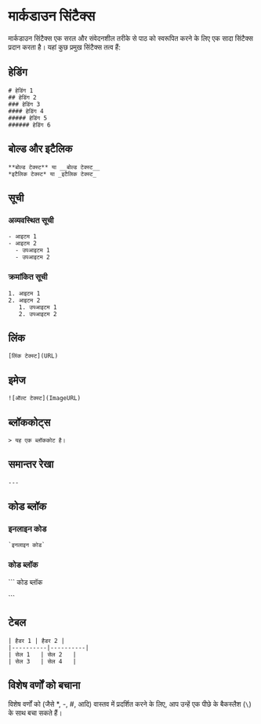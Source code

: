 # मार्कडाउन सिंटैक्स

मार्कडाउन सिंटैक्स एक सरल और संवेदनशील तरीके से पाठ को स्वरूपित करने के लिए एक सादा सिंटैक्स प्रदान करता है। यहां कुछ प्रमुख सिंटैक्स तत्व हैं:


## हेडिंग

```
# हेडिंग 1
## हेडिंग 2
### हेडिंग 3
#### हेडिंग 4
##### हेडिंग 5
###### हेडिंग 6
```

## बोल्ड और इटैलिक

```
**बोल्ड टेक्स्ट** या __बोल्ड टेक्स्ट__
*इटैलिक टेक्स्ट* या _इटैलिक टेक्स्ट_
```

## सूची

### अव्यवस्थित सूची

```
- आइटम 1
- आइटम 2
  - उपआइटम 1
  - उपआइटम 2
```

### क्रमांकित सूची

```
1. आइटम 1
2. आइटम 2
   1. उपआइटम 1
   2. उपआइटम 2
```

## लिंक

```
[लिंक टेक्स्ट](URL)
```

## इमेज

```
![ऑल्ट टेक्स्ट](ImageURL)
```

## ब्लॉककोट्स

```
> यह एक ब्लॉककोट है।
```

## समान्तर रेखा

```
---
```

## कोड ब्लॉक

### इनलाइन कोड

```
`इनलाइन कोड`
```

### कोड ब्लॉक


`\`` 
कोड ब्लॉक

`\``



## टेबल

```
| हैडर 1 | हैडर 2 |
|----------|----------|
| सेल 1   | सेल 2   |
| सेल 3   | सेल 4   |
```

## विशेष वर्णों को बचाना

विशेष वर्णों को (जैसे *, -, #, आदि) वास्तव में प्रदर्शित करने के लिए, आप उन्हें एक पीछे के बैकस्लैश (`\`) के साथ बचा सकते हैं।

